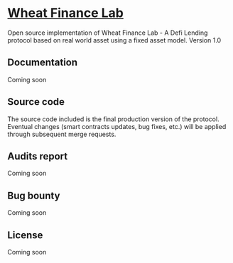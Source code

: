 # [Wheat Finance Lab](https://wheat.money/)

Open source implementation of Wheat Finance Lab - A Defi Lending protocol based on real world asset using a fixed asset model.
Version 1.0

## Documentation

Coming soon

## Source code

The source code included is the final production version of the protocol. Eventual changes (smart contracts updates, bug fixes, etc.) will be applied through subsequent merge requests.

## Audits report

Coming soon

## Bug bounty

Coming soon

## License

Coming soon
